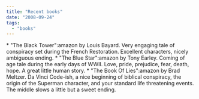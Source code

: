 ```yaml
---
title: "Recent books"
date: "2008-09-24"
tags: 
  - "books"
---
```


\* "The Black Tower":amazon by Louis Bayard. Very engaging tale of conspiracy set during the French Restoration. Excellent characters, nicely ambiguous ending. \* "The Blue Star":amazon by Tony Earley. Coming of age tale during the early days of WWII. Love, pride, prejudice, fear, death, hope. A great little human story. \* "The Book Of Lies":amazon by Brad Meltzer. Da Vinci Code-ish, a nice beginning of biblical conspiracy, the origin of the Superman character, and your standard life threatening events. The middle slows a little but a sweet ending.
